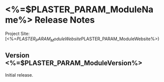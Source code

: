 # <%=$PLASTER_PARAM_ModuleName%> Release Notes

Project Site: [<%=$PLASTER_PARAM_ModuleWebsite%>](<%=$PLASTER_PARAM_ModuleWebsite%>)

## Version <%=$PLASTER_PARAM_ModuleVersion%>
Initial release.